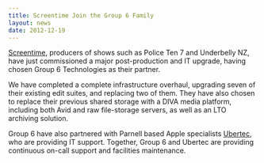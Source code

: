 ```yaml
---
title: Screentime Join the Group 6 Family
layout: news
date: 2012-12-19
---
```


[Screentime](http://www.screentime.co.nz/), producers of shows such as Police
Ten 7 and Underbelly NZ, have just commissioned a major post-production and IT
upgrade, having chosen Group 6 Technologies as their partner.

We have completed a complete infrastructure overhaul, upgrading seven of their
existing edit suites, and replacing two of them. They have also chosen to
replace their previous shared storage with a DIVA media platform, including both
Avid and raw file-storage servers, as well as an LTO archiving solution.

Group 6 have also partnered with Parnell based Apple specialists
[Ubertec](http://ubertec.co.nz/), who are providing IT support. Together, Group
6 and Ubertec are providing continuous on-call support and facilities
maintenance.
